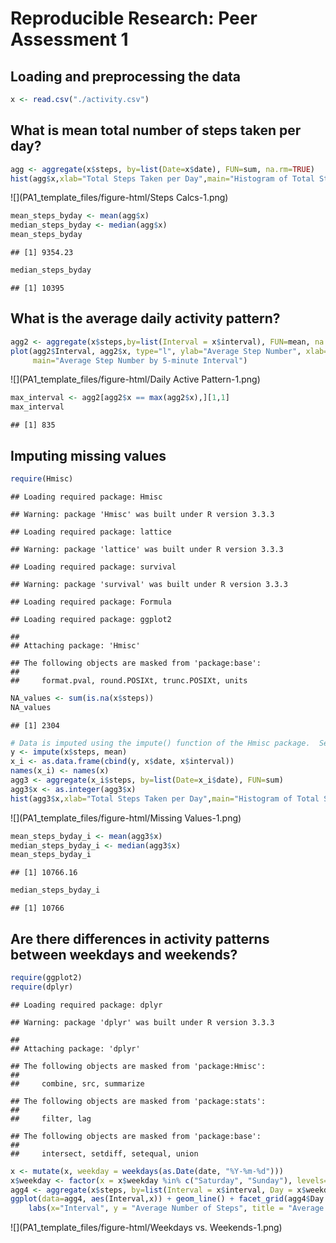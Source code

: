 # Reproducible Research: Peer Assessment 1


## Loading and preprocessing the data

```r
x <- read.csv("./activity.csv")
```

## What is mean total number of steps taken per day?

```r
agg <- aggregate(x$steps, by=list(Date=x$date), FUN=sum, na.rm=TRUE)
hist(agg$x,xlab="Total Steps Taken per Day",main="Histogram of Total Steps Taken per Day")
```

![](PA1_template_files/figure-html/Steps Calcs-1.png)<!-- -->

```r
mean_steps_byday <- mean(agg$x)
median_steps_byday <- median(agg$x)
mean_steps_byday
```

```
## [1] 9354.23
```

```r
median_steps_byday
```

```
## [1] 10395
```

## What is the average daily activity pattern?

```r
agg2 <- aggregate(x$steps,by=list(Interval = x$interval), FUN=mean, na.rm=TRUE)
plot(agg2$Interval, agg2$x, type="l", ylab="Average Step Number", xlab="5-minute Interval",
     main="Average Step Number by 5-minute Interval")
```

![](PA1_template_files/figure-html/Daily Active Pattern-1.png)<!-- -->

```r
max_interval <- agg2[agg2$x == max(agg2$x),][1,1]
max_interval
```

```
## [1] 835
```

## Imputing missing values

```r
require(Hmisc)
```

```
## Loading required package: Hmisc
```

```
## Warning: package 'Hmisc' was built under R version 3.3.3
```

```
## Loading required package: lattice
```

```
## Warning: package 'lattice' was built under R version 3.3.3
```

```
## Loading required package: survival
```

```
## Warning: package 'survival' was built under R version 3.3.3
```

```
## Loading required package: Formula
```

```
## Loading required package: ggplot2
```

```
## 
## Attaching package: 'Hmisc'
```

```
## The following objects are masked from 'package:base':
## 
##     format.pval, round.POSIXt, trunc.POSIXt, units
```

```r
NA_values <- sum(is.na(x$steps))
NA_values
```

```
## [1] 2304
```

```r
# Data is imputed using the impute() function of the Hmisc package.  See ?impute for details.
y <- impute(x$steps, mean)
x_i <- as.data.frame(cbind(y, x$date, x$interval))
names(x_i) <- names(x)
agg3 <- aggregate(x_i$steps, by=list(Date=x_i$date), FUN=sum)
agg3$x <- as.integer(agg3$x)
hist(agg3$x,xlab="Total Steps Taken per Day",main="Histogram of Total Steps Taken per Day\n(Imputed)")
```

![](PA1_template_files/figure-html/Missing Values-1.png)<!-- -->

```r
mean_steps_byday_i <- mean(agg3$x)
median_steps_byday_i <- median(agg3$x)
mean_steps_byday_i
```

```
## [1] 10766.16
```

```r
median_steps_byday_i
```

```
## [1] 10766
```

## Are there differences in activity patterns between weekdays and weekends?

```r
require(ggplot2)
require(dplyr)
```

```
## Loading required package: dplyr
```

```
## Warning: package 'dplyr' was built under R version 3.3.3
```

```
## 
## Attaching package: 'dplyr'
```

```
## The following objects are masked from 'package:Hmisc':
## 
##     combine, src, summarize
```

```
## The following objects are masked from 'package:stats':
## 
##     filter, lag
```

```
## The following objects are masked from 'package:base':
## 
##     intersect, setdiff, setequal, union
```

```r
x <- mutate(x, weekday = weekdays(as.Date(date, "%Y-%m-%d")))
x$weekday <- factor(x = x$weekday %in% c("Saturday", "Sunday"), levels=c(TRUE,FALSE), labels=c("weekend","weekday"))
agg4 <- aggregate(x$steps, by=list(Interval = x$interval, Day = x$weekday), FUN=mean, na.rm=TRUE)
ggplot(data=agg4, aes(Interval,x)) + geom_line() + facet_grid(agg4$Day ~ .) + 
    labs(x="Interval", y = "Average Number of Steps", title = "Average Step Number by 5-minute Interval")
```

![](PA1_template_files/figure-html/Weekdays vs. Weekends-1.png)<!-- -->
